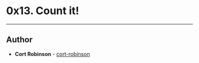 # 0x13. Count it!

---

## Author
* **Cort Robinson** - [cort-robinson](https://github.com/cort-robinson)
